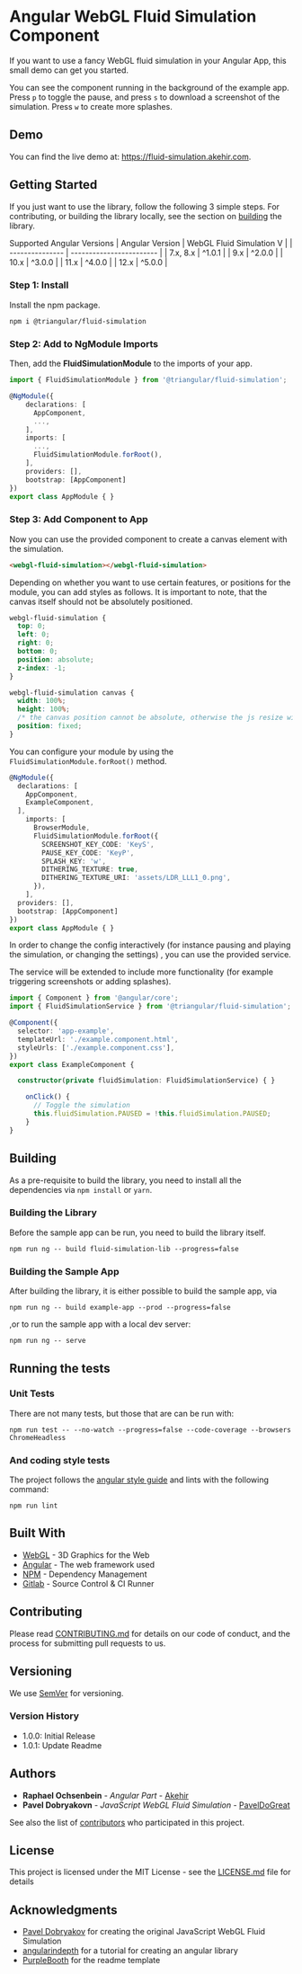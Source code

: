 # Angular WebGL Fluid Simulation Component

If you want to use a fancy WebGL fluid simulation in your Angular App, this small demo can get you started. 

You can see the component running in the background of the example app. Press `p` to toggle the pause, and press `s` to download a screenshot of the simulation. Press `w` to create more splashes.

## Demo
You can find the live demo at: https://fluid-simulation.akehir.com.

## Getting Started

If you just want to use the library, follow the following 3 simple steps. For contributing, or building the library locally, see the section on [building](#building) the library.

Supported Angular Versions
| Angular Version | WebGL Fluid Simulation V |
| --------------- | ------------------------ |
|  7.x, 8.x       | ^1.0.1                   |
|  9.x            | ^2.0.0                   |
| 10.x            | ^3.0.0                   |
| 11.x            | ^4.0.0                   |
| 12.x            | ^5.0.0                   |

### Step 1: Install

Install the npm package.

```
npm i @triangular/fluid-simulation
```

### Step 2: Add to NgModule Imports

Then, add the __FluidSimulationModule__ to the imports of your app.

```typescript
import { FluidSimulationModule } from '@triangular/fluid-simulation';

@NgModule({
    declarations: [
      AppComponent,
      ...,
    ],
    imports: [
      ...,
      FluidSimulationModule.forRoot(),
    ],
    providers: [],
    bootstrap: [AppComponent]
})
export class AppModule { }
```

### Step 3: Add Component to App
Now you can use the provided component __<webgl-fluid-simulation></webgl-fluid-simulation>__ to create a canvas element with the simulation.
```html
<webgl-fluid-simulation></webgl-fluid-simulation>
```

Depending on whether you want to use certain features, or positions for the module, you can add styles as follows. It is important to note, that the canvas itself should not be absolutely positioned.

```css
webgl-fluid-simulation {
  top: 0;
  left: 0;
  right: 0;
  bottom: 0;
  position: absolute;
  z-index: -1;
}

webgl-fluid-simulation canvas {
  width: 100%;
  height: 100%;
  /* the canvas position cannot be absolute, otherwise the js resize will bug out */
  position: fixed;
}

```

You can configure your module by using the `FluidSimulationModule.forRoot()` method.

```typescript
@NgModule({
  declarations: [
    AppComponent,
    ExampleComponent,
  ],
    imports: [
      BrowserModule,
      FluidSimulationModule.forRoot({
        SCREENSHOT_KEY_CODE: 'KeyS',
        PAUSE_KEY_CODE: 'KeyP',
        SPLASH_KEY: 'w',
        DITHERING_TEXTURE: true,
        DITHERING_TEXTURE_URI: 'assets/LDR_LLL1_0.png',
      }),
    ],
  providers: [],
  bootstrap: [AppComponent]
})
export class AppModule { }
```

In order to change the config interactively (for instance pausing and playing the simulation, or changing the settings) , you can use the provided service.

The service will be extended to include more functionality (for example triggering screenshots or adding splashes).

```typescript
import { Component } from '@angular/core';
import { FluidSimulationService } from '@triangular/fluid-simulation';

@Component({
  selector: 'app-example',
  templateUrl: './example.component.html',
  styleUrls: ['./example.component.css'],
})
export class ExampleComponent {

  constructor(private fluidSimulation: FluidSimulationService) { }

    onClick() {
      // Toggle the simulation
      this.fluidSimulation.PAUSED = !this.fluidSimulation.PAUSED;
    }
}
```

## Building
As a pre-requisite to build the library, you need to install all the dependencies via `npm install` or `yarn`.

### Building the Library
Before the sample app can be run, you need to build the library itself.

```
npm run ng -- build fluid-simulation-lib --progress=false
```

### Building the Sample App
After building the library, it is either possible to build the sample app, via

```
npm run ng -- build example-app --prod --progress=false
```

,or to run the sample app with a local dev server:

```
npm run ng -- serve
```

## Running the tests

### Unit Tests
There are not many tests, but those that are can be run with:

```
npm run test -- --no-watch --progress=false --code-coverage --browsers ChromeHeadless
```

### And coding style tests

The project follows the [angular style guide](https://angular.io/guide/styleguide) and lints with the following command:

```
npm run lint
```

## Built With

* [WebGL](https://www.khronos.org/webgl/) - 3D Graphics for the Web
* [Angular](https://github.com/angular/angular) - The web framework used
* [NPM](https://www.npmjs.com/) - Dependency Management
* [Gitlab](https://git.akehir.com) - Source Control & CI Runner

## Contributing

Please read [CONTRIBUTING.md](CONTRIBUTING.md) for details on our code of conduct, and the process for submitting pull requests to us.

## Versioning

We use [SemVer](http://semver.org/) for versioning. 

### Version History

- 1.0.0: Initial Release
- 1.0.1: Update Readme

## Authors

* **Raphael Ochsenbein** - *Angular Part* - [Akehir](https://github.com/akehir)
* **Pavel Dobryakovn** - *JavaScript WebGL Fluid Simulation* - [PavelDoGreat](https://github.com/PavelDoGreat)

See also the list of [contributors](https://github.com/akehir/fluid-simulation/contributors) who participated in this project.

## License

This project is licensed under the MIT License - see the [LICENSE.md](LICENSE.md) file for details

## Acknowledgments

* [Pavel Dobryakov](https://github.com/PavelDoGreat/WebGL-Fluid-Simulation) for creating the original JavaScript WebGL Fluid Simulation
* [angularindepth](https://blog.angularindepth.com/creating-a-library-in-angular-6-87799552e7e5) for a tutorial for creating an angular library
* [PurpleBooth](https://gist.github.com/PurpleBooth/109311bb0361f32d87a2/) for the readme template

